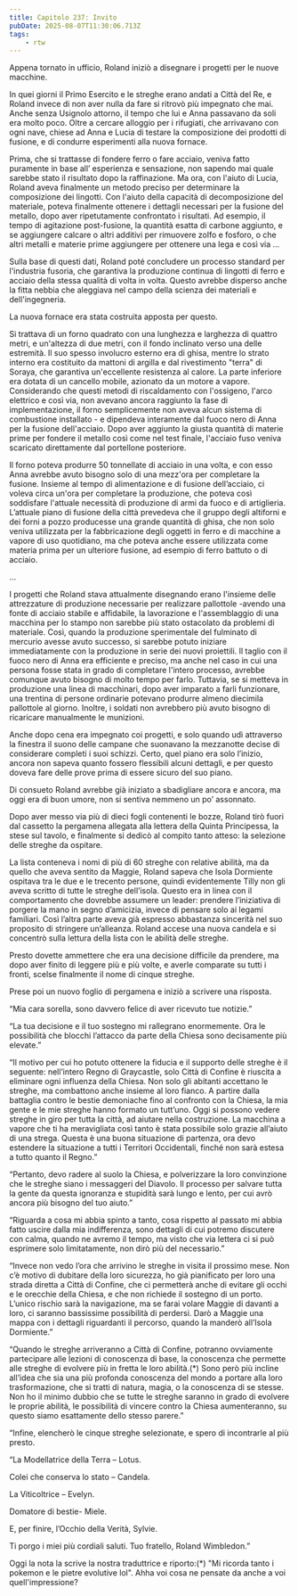 ```yaml
---
title: Capitolo 237: Invito
pubDate: 2025-08-07T11:30:06.713Z
tags:
    - rtw
---
```



Appena tornato in ufficio, Roland iniziò a disegnare i progetti per le nuove macchine.


In quei giorni il Primo Esercito e le streghe erano andati a Città del Re, e Roland invece di non aver nulla da fare si ritrovò più impegnato che mai. Anche senza Usignolo attorno, il tempo che lui e Anna passavano da soli era molto poco. Oltre a cercare alloggio per i rifugiati, che arrivavano con ogni nave, chiese ad Anna e Lucia di testare la composizione dei prodotti di fusione, e di condurre esperimenti alla nuova fornace.


Prima, che si trattasse di fondere ferro o fare acciaio, veniva fatto puramente in base all’ esperienza e sensazione, non sapendo mai quale sarebbe stato il risultato dopo la raffinazione. Ma ora, con l'aiuto di Lucia, Roland aveva finalmente un metodo preciso per determinare la composizione dei lingotti. Con l'aiuto della capacità di decomposizione del materiale, poteva finalmente ottenere i dettagli necessari per la fusione del metallo, dopo aver ripetutamente confrontato i risultati. Ad esempio, il tempo di agitazione post-fusione, la quantità esatta di carbone aggiunto, e se aggiungere calcare o altri additivi per rimuovere zolfo e fosforo, o che altri metalli e materie prime aggiungere per ottenere una lega e così via ...


Sulla base di questi dati, Roland poté concludere un processo standard per l'industria fusoria, che garantiva la produzione continua di lingotti di ferro e acciaio della stessa qualità di volta in volta. Questo avrebbe disperso anche la fitta nebbia che aleggiava nel campo della scienza dei materiali e dell'ingegneria.


La nuova fornace era stata costruita apposta per questo.


Si trattava di un forno quadrato con una lunghezza e larghezza di quattro metri, e un'altezza di due metri, con il fondo inclinato verso una delle estremità. Il suo spesso involucro esterno era di ghisa, mentre lo strato interno era costituito da mattoni di argilla e dal rivestimento "terra" di Soraya, che garantiva un'eccellente resistenza al calore. La parte inferiore era dotata di un cancello mobile, azionato da un motore a vapore. Considerando che questi metodi di riscaldamento con l'ossigeno, l'arco elettrico e così via, non avevano ancora raggiunto la fase di implementazione, il forno semplicemente non aveva alcun sistema di combustione installato - e dipendeva interamente dal fuoco nero di Anna per la fusione dell'acciaio. Dopo aver aggiunto la giusta quantità di materie prime per fondere il metallo così come nel test finale, l'acciaio fuso veniva scaricato direttamente dal portellone posteriore.


Il forno poteva produrre 50 tonnellate di acciaio in una volta, e con esso Anna avrebbe avuto bisogno solo di una mezz'ora per completare la fusione. Insieme al tempo di alimentazione e di fusione dell’acciaio, ci voleva circa un'ora per completare la produzione, che poteva così soddisfare l'attuale necessità di produzione di armi da fuoco e di artiglieria. L’attuale piano di fusione della città prevedeva che il gruppo degli altiforni e dei forni a pozzo producesse una grande quantità di ghisa, che non solo veniva utilizzata per la fabbricazione degli oggetti in ferro e di macchine a vapore di uso quotidiano, ma che poteva anche essere utilizzata come materia prima per un ulteriore fusione, ad esempio di ferro battuto o di acciaio.


…


I progetti che Roland stava attualmente disegnando erano l'insieme delle attrezzature di produzione necessarie per realizzare pallottole -avendo una fonte di acciaio stabile e affidabile, la lavorazione e l'assemblaggio di una macchina per lo stampo  non sarebbe più stato ostacolato da problemi di materiale. Così, quando la produzione sperimentale del fulminato di mercurio avesse avuto successo, si sarebbe potuto iniziare immediatamente con la produzione in serie dei nuovi proiettili. Il taglio con il fuoco nero di Anna era efficiente e preciso, ma anche nel caso in cui una persona fosse stata in grado di completare l'intero processo, avrebbe comunque avuto bisogno di molto tempo per farlo. Tuttavia, se si metteva in produzione una linea di macchinari, dopo aver imparato a farli funzionare, una trentina di persone ordinarie potevano produrre almeno diecimila pallottole al giorno. Inoltre, i soldati non avrebbero più avuto bisogno di ricaricare manualmente le munizioni.


Anche dopo cena era impegnato coi progetti, e solo quando udì attraverso la finestra il suono delle campane che suonavano la mezzanotte decise di considerare completi i suoi schizzi. Certo, quel piano era solo l’inizio, ancora non sapeva quanto fossero flessibili alcuni dettagli, e per questo doveva fare delle prove prima di essere sicuro del suo piano.


Di consueto Roland avrebbe già iniziato a sbadigliare ancora e ancora, ma oggi era di buon umore, non si sentiva nemmeno un po’ assonnato.


Dopo aver messo via più di dieci fogli contenenti le bozze, Roland tirò fuori dal cassetto la pergamena allegata alla lettera della Quinta Principessa, la stese sul tavolo, e finalmente si dedicò al compito tanto atteso: la selezione delle streghe da ospitare.


La lista conteneva i nomi di più di 60 streghe con relative abilità, ma da quello che aveva sentito da Maggie, Roland sapeva che Isola Dormiente ospitava tra le due e le trecento persone, quindi evidentemente Tilly non gli aveva scritto di tutte le streghe dell’isola. Questo era in linea con il comportamento che dovrebbe assumere un leader: prendere l’iniziativa di porgere la mano in segno d’amicizia, invece di pensare solo ai legami familiari. Così l’altra parte aveva già espresso abbastanza sincerità nel suo proposito di stringere un’alleanza. Roland accese una nuova candela e si concentrò sulla lettura della lista con le abilità delle streghe.


Presto dovette ammettere che era una decisione difficile da prendere, ma dopo aver finito di leggere più e più volte, e averle comparate su tutti i fronti, scelse finalmente il nome di cinque streghe.


Prese poi un nuovo foglio di pergamena e iniziò a scrivere una risposta.


“Mia cara sorella, sono davvero felice di aver ricevuto tue notizie.”


“La tua decisione e il tuo sostegno mi rallegrano enormemente. Ora le possibilità che blocchi l’attacco da parte della Chiesa sono decisamente più elevate.”


“Il motivo per cui ho potuto ottenere la fiducia e il supporto delle streghe è il seguente: nell’intero Regno di Graycastle, solo Città di Confine è riuscita a eliminare ogni influenza della Chiesa. Non solo gli abitanti accettano le streghe, ma combattono anche insieme al loro fianco. A partire dalla battaglia contro le bestie demoniache fino al confronto con la Chiesa, la mia gente e le mie streghe hanno formato un tutt’uno. Oggi si possono vedere streghe in giro per tutta la città, ad aiutare nella costruzione. La macchina a vapore che ti ha meravigliata così tanto è stata possibile solo grazie all’aiuto di una strega. Questa è una buona situazione di partenza, ora devo estendere la situazione a tutti i Territori Occidentali, finché non sarà estesa a tutto quanto il Regno.”


“Pertanto, devo radere al suolo la Chiesa, e polverizzare la loro convinzione che le streghe siano i messaggeri del Diavolo. Il processo per salvare tutta la gente da questa ignoranza e stupidità sarà lungo e lento, per cui avrò ancora più bisogno del tuo aiuto.”


“Riguarda a cosa mi abbia spinto a tanto, cosa rispetto al passato mi abbia fatto uscire dalla mia indifferenza, sono dettagli di cui potremo discutere con calma, quando ne avremo il tempo, ma visto che via lettera ci si può esprimere solo limitatamente, non dirò più del necessario.”


“Invece non vedo l’ora che arrivino le streghe in visita il prossimo mese. Non c’è motivo di dubitare della loro sicurezza, ho già pianificato per loro una strada diretta a Città di Confine, che ci permetterà anche di evitare gli occhi e le orecchie della Chiesa, e che non richiede il sostegno di un porto. L’unico rischio sarà la navigazione, ma se farai volare Maggie di davanti a loro, ci saranno bassissime possibilità di perdersi. Darò a Maggie una mappa con i dettagli riguardanti il percorso, quando la manderò all’Isola Dormiente.”


“Quando le streghe arriveranno a Città di Confine, potranno ovviamente partecipare alle lezioni di conoscenza di base, la conoscenza che permette alle streghe di evolvere più in fretta le loro abilità.(*) Sono però più incline all’idea che sia una più profonda conoscenza del mondo a portare alla loro trasformazione, che si tratti di natura, magia, o la conoscenza di se stesse. Non ho il minimo dubbio che se tutte le streghe saranno in grado di evolvere le proprie abilità, le possibilità di vincere contro la Chiesa aumenteranno, su questo siamo esattamente dello stesso parere.”


“Infine, elencherò le cinque streghe selezionate, e spero di incontrarle al più presto.






“La Modellatrice della Terra – Lotus.


Colei che conserva lo stato – Candela.


La Viticoltrice – Evelyn.


Domatore di bestie- Miele.


E, per finire, l’Occhio della Verità, Sylvie.


Ti porgo i miei più cordiali saluti. Tuo fratello, Roland Wimbledon.”






Oggi la nota la scrive la nostra traduttrice e riporto:(*) "Mi ricorda tanto i pokemon e le pietre evolutive lol". Ahha voi cosa ne pensate da anche a voi quell'impressione?










                                



